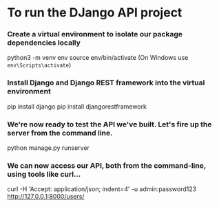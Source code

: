# To run the DJango API project


### Create a virtual environment to isolate our package dependencies locally
python3 -m venv env
source env/bin/activate  (On Windows use `env\Scripts\activate`)

### Install Django and Django REST framework into the virtual environment
pip install django
pip install djangorestframework

### We're now ready to test the API we've built. Let's fire up the server from the command line.

python manage.py runserver

### We can now access our API, both from the command-line, using tools like curl...

curl -H 'Accept: application/json; indent=4' -u admin:password123 http://127.0.0.1:8000/users/
